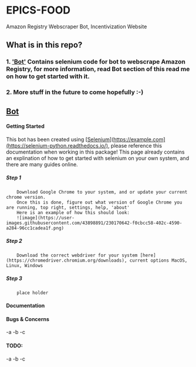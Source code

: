 # EPICS-FOOD
Amazon Registry Webscraper Bot, Incentivization Website

## What is in this repo?
### 1. ['Bot'](##Bot) Contains selenium code for bot to webscrape Amazon Registry, for more information, read Bot section of this read me on how to get started with it.
### 2. More stuff in the future to come hopefully :-)


## <ins>Bot</ins>

#### Getting Started
  This bot has been created using [<ins>Selenium</ins>](https://example.com](https://selenium-python.readthedocs.io/), please reference this documentation when working in this package! This page already contains an explination of how to get started with selenium on your own system, and there are many guides online.
  
  ##### Step 1
        Download Google Chrome to your system, and or update your current chrome version.
        Once this is done, figure out what version of Google Chrome you are running, top right, settings, help, 'about'
        Here is an example of how this should look:
        ![image](https://user-images.githubusercontent.com/43898891/230170642-f0cbcc58-402c-4590-a284-96cc1cadea1f.png)

  ##### Step 2
        Download the correct webdriver for your system [here](https://chromedriver.chromium.org/downloads), current options MacOS, Linux, Windows
      
  ##### Step 3
        place holder
  
#### Documentation
  
#### Bugs & Concerns
  -a
  -b
  -c

#### TODO:
  -a
  -b
  -c

